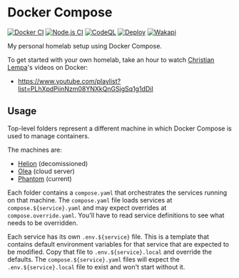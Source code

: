 # Docker Compose

[![Docker CI](https://github.com/NatoBoram/docker-compose/actions/workflows/docker.yaml/badge.svg)](https://github.com/NatoBoram/docker-compose/actions/workflows/docker.yaml) [![Node.js CI](https://github.com/NatoBoram/docker-compose/actions/workflows/node.js.yaml/badge.svg)](https://github.com/NatoBoram/docker-compose/actions/workflows/node.js.yaml) [![CodeQL](https://github.com/NatoBoram/docker-compose/actions/workflows/github-code-scanning/codeql/badge.svg)](https://github.com/NatoBoram/docker-compose/actions/workflows/github-code-scanning/codeql) [![Deploy](https://github.com/NatoBoram/docker-compose/actions/workflows/deploy.yaml/badge.svg)](https://github.com/NatoBoram/docker-compose/actions/workflows/deploy.yaml) [![Wakapi](https://wakapi.dev/api/badge/NatoBoram/interval:any/project:docker-compose)](https://wakapi.dev/summary?interval=any&project=docker-compose)

My personal homelab setup using Docker Compose.

To get started with your own homelab, take an hour to watch [Christian Lempa](https://youtube.com/@christianlempa)'s videos on Docker:

- <https://www.youtube.com/playlist?list=PLhXpdPiinNzm08YNXkQnGSjgSq1g1dDiI>

## Usage

Top-level folders represent a different machine in which Docker Compose is used to manage containers.

The machines are:

- [Helion](./helion) (decomissioned)
- [Olea](./olea) (cloud server)
- [Phantom](./phantom) (current)

Each folder contains a `compose.yaml` that orchestrates the services running on that machine. The `compose.yaml` file loads services at `compose.${service}.yaml` and may expect overrides at `compose.override.yaml`. You'll have to read service definitions to see what needs to be overridden.

Each service has its own `.env.${service}` file. This is a template that contains default environment variables for that service that are expected to be modified. Copy that file to `.env.${service}.local` and override the defaults. The `compose.${service}.yaml` files will expect the `.env.${service}.local` file to exist and won't start without it.
